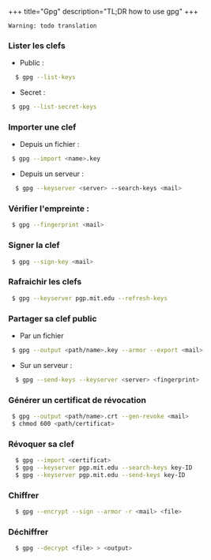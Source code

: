 +++
title="Gpg"
description="TL;DR how to use gpg"
+++

`Warning: todo translation`

### Lister les clefs

* Public :
```sh
  $ gpg --list-keys
```

* Secret :
```sh
 $ gpg --list-secret-keys
```

### Importer une clef
* Depuis un fichier :
```sh
 $ gpg --import <name>.key
```

* Depuis un serveur :
```sh
  $ gpg --keyserver <server> --search-keys <mail>
```

### Vérifier l'empreinte :
```sh
 $ gpg --fingerprint <mail>
 ```

### Signer la clef
```sh
 $ gpg --sign-key <mail>
```

### Rafraichir les clefs
```sh
 $ gpg --keyserver pgp.mit.edu --refresh-keys
```

### Partager sa clef public
* Par un fichier
```sh
 $ gpg --output <path/name>.key --armor --export <mail>
```

* Sur un serveur :
```sh
  $ gpg --send-keys --keyserver <server> <fingerprint>
```

### Générer un certificat de révocation
```sh
 $ gpg --output <path/name>.crt --gen-revoke <mail>
 $ chmod 600 <path/certificat>
```

### Révoquer sa clef
```sh
  $ gpg --import <certificat>
  $ gpg --keyserver pgp.mit.edu --search-keys key-ID
  $ gpg --keyserver pgp.mit.edu --send-keys key-ID
```

### Chiffrer
```sh
  $ gpg --encrypt --sign --armor -r <mail> <file>
```

### Déchiffrer
```sh
  $ gpg --decrypt <file> > <output>
```
